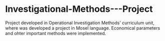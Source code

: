 # Investigational-Methods---Project
Project developed in Operational Investigation Methods' curriculum unit, where was developed a project in Mosel language.
Economical parameters and ohter important methods were implemented.
